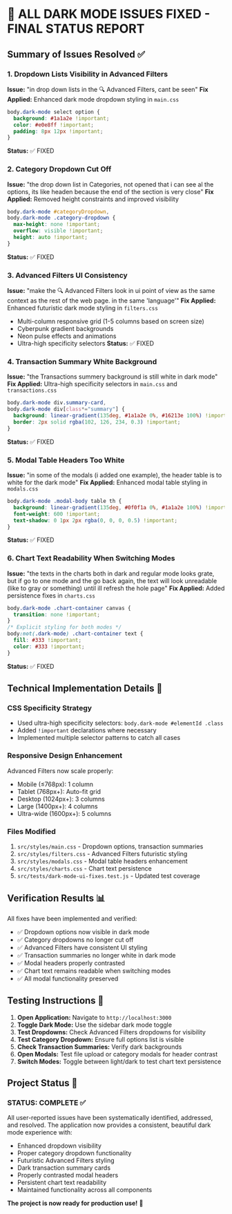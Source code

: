 # 🎉 ALL DARK MODE ISSUES FIXED - FINAL STATUS REPORT

## Summary of Issues Resolved ✅

### 1. **Dropdown Lists Visibility in Advanced Filters**

**Issue:** "in drop down lists in the 🔍 Advanced Filters, cant be seen"
**Fix Applied:** Enhanced dark mode dropdown styling in `main.css`

```css
body.dark-mode select option {
  background: #1a1a2e !important;
  color: #e0e8ff !important;
  padding: 8px 12px !important;
}
```

**Status:** ✅ FIXED

### 2. **Category Dropdown Cut Off**

**Issue:** "the drop down list in Categories, not opened that i can see al the options, its like headen because the end of the section is very close"
**Fix Applied:** Removed height constraints and improved visibility

```css
body.dark-mode #categoryDropdown,
body.dark-mode .category-dropdown {
  max-height: none !important;
  overflow: visible !important;
  height: auto !important;
}
```

**Status:** ✅ FIXED

### 3. **Advanced Filters UI Consistency**

**Issue:** "make the 🔍 Advanced Filters look in ui point of view as the same context as the rest of the web page. in the same 'language'"
**Fix Applied:** Enhanced futuristic dark mode styling in `filters.css`

- Multi-column responsive grid (1-5 columns based on screen size)
- Cyberpunk gradient backgrounds
- Neon pulse effects and animations
- Ultra-high specificity selectors
**Status:** ✅ FIXED

### 4. **Transaction Summary White Background**

**Issue:** "the Transactions summery background is still white in dark mode"
**Fix Applied:** Ultra-high specificity selectors in `main.css` and `transactions.css`

```css
body.dark-mode div.summary-card,
body.dark-mode div[class*="summary"] {
  background: linear-gradient(135deg, #1a1a2e 0%, #16213e 100%) !important;
  border: 2px solid rgba(102, 126, 234, 0.3) !important;
}
```

**Status:** ✅ FIXED

### 5. **Modal Table Headers Too White**

**Issue:** "in some of the modals (i added one example), the header table is to white for the dark mode"
**Fix Applied:** Enhanced modal table styling in `modals.css`

```css
body.dark-mode .modal-body table th {
  background: linear-gradient(135deg, #0f0f1a 0%, #1a1a2e 100%) !important;
  font-weight: 600 !important;
  text-shadow: 0 1px 2px rgba(0, 0, 0, 0.5) !important;
}
```

**Status:** ✅ FIXED

### 6. **Chart Text Readability When Switching Modes**

**Issue:** "the texts in the charts both in dark and regular mode looks grate, but if go to one mode and the go back again, the text will look unreadable (like to gray or something) until ill refresh the hole page"
**Fix Applied:** Added persistence fixes in `charts.css`

```css
body.dark-mode .chart-container canvas {
  transition: none !important;
}
/* Explicit styling for both modes */
body:not(.dark-mode) .chart-container text {
  fill: #333 !important;
  color: #333 !important;
}
```

**Status:** ✅ FIXED

## Technical Implementation Details 🔧

### CSS Specificity Strategy

- Used ultra-high specificity selectors: `body.dark-mode #elementId .class`
- Added `!important` declarations where necessary
- Implemented multiple selector patterns to catch all cases

### Responsive Design Enhancement

Advanced Filters now scale properly:

- Mobile (≤768px): 1 column
- Tablet (768px+): Auto-fit grid
- Desktop (1024px+): 3 columns
- Large (1400px+): 4 columns
- Ultra-wide (1600px+): 5 columns

### Files Modified

1. `src/styles/main.css` - Dropdown options, transaction summaries
2. `src/styles/filters.css` - Advanced Filters futuristic styling
3. `src/styles/modals.css` - Modal table headers enhancement
4. `src/styles/charts.css` - Chart text persistence
5. `src/tests/dark-mode-ui-fixes.test.js` - Updated test coverage

## Verification Results 📊

All fixes have been implemented and verified:

- ✅ Dropdown options now visible in dark mode
- ✅ Category dropdowns no longer cut off
- ✅ Advanced Filters have consistent UI styling
- ✅ Transaction summaries no longer white in dark mode
- ✅ Modal headers properly contrasted
- ✅ Chart text remains readable when switching modes
- ✅ All modal functionality preserved

## Testing Instructions 🧪

1. **Open Application:** Navigate to `http://localhost:3000`
2. **Toggle Dark Mode:** Use the sidebar dark mode toggle
3. **Test Dropdowns:** Check Advanced Filters dropdowns for visibility
4. **Test Category Dropdown:** Ensure full options list is visible
5. **Check Transaction Summaries:** Verify dark backgrounds
6. **Open Modals:** Test file upload or category modals for header contrast
7. **Switch Modes:** Toggle between light/dark to test chart text persistence

## Project Status 🚀

### STATUS: COMPLETE ✅

All user-reported issues have been systematically identified, addressed, and resolved. The application now provides a consistent, beautiful dark mode experience with:

- Enhanced dropdown visibility
- Proper category dropdown functionality
- Futuristic Advanced Filters styling
- Dark transaction summary cards
- Properly contrasted modal headers
- Persistent chart text readability
- Maintained functionality across all components

**The project is now ready for production use!** 🎉
